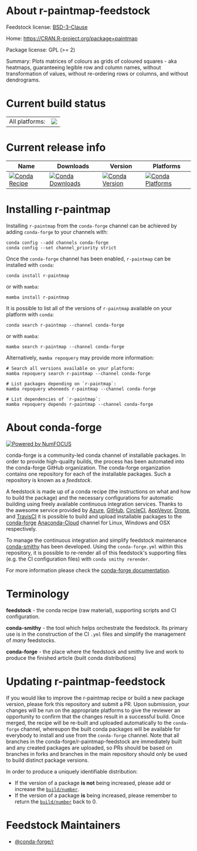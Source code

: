 About r-paintmap-feedstock
==========================

Feedstock license: [BSD-3-Clause](https://github.com/conda-forge/r-paintmap-feedstock/blob/main/LICENSE.txt)

Home: https://CRAN.R-project.org/package=paintmap

Package license: GPL (>= 2)

Summary: Plots matrices of colours as grids of coloured squares - aka heatmaps,  guaranteeing legible row and column names,  without transformation of values,  without re-ordering rows or columns, and without dendrograms.

Current build status
====================


<table><tr><td>All platforms:</td>
    <td>
      <a href="https://dev.azure.com/conda-forge/feedstock-builds/_build/latest?definitionId=7356&branchName=main">
        <img src="https://dev.azure.com/conda-forge/feedstock-builds/_apis/build/status/r-paintmap-feedstock?branchName=main">
      </a>
    </td>
  </tr>
</table>

Current release info
====================

| Name | Downloads | Version | Platforms |
| --- | --- | --- | --- |
| [![Conda Recipe](https://img.shields.io/badge/recipe-r--paintmap-green.svg)](https://anaconda.org/conda-forge/r-paintmap) | [![Conda Downloads](https://img.shields.io/conda/dn/conda-forge/r-paintmap.svg)](https://anaconda.org/conda-forge/r-paintmap) | [![Conda Version](https://img.shields.io/conda/vn/conda-forge/r-paintmap.svg)](https://anaconda.org/conda-forge/r-paintmap) | [![Conda Platforms](https://img.shields.io/conda/pn/conda-forge/r-paintmap.svg)](https://anaconda.org/conda-forge/r-paintmap) |

Installing r-paintmap
=====================

Installing `r-paintmap` from the `conda-forge` channel can be achieved by adding `conda-forge` to your channels with:

```
conda config --add channels conda-forge
conda config --set channel_priority strict
```

Once the `conda-forge` channel has been enabled, `r-paintmap` can be installed with `conda`:

```
conda install r-paintmap
```

or with `mamba`:

```
mamba install r-paintmap
```

It is possible to list all of the versions of `r-paintmap` available on your platform with `conda`:

```
conda search r-paintmap --channel conda-forge
```

or with `mamba`:

```
mamba search r-paintmap --channel conda-forge
```

Alternatively, `mamba repoquery` may provide more information:

```
# Search all versions available on your platform:
mamba repoquery search r-paintmap --channel conda-forge

# List packages depending on `r-paintmap`:
mamba repoquery whoneeds r-paintmap --channel conda-forge

# List dependencies of `r-paintmap`:
mamba repoquery depends r-paintmap --channel conda-forge
```


About conda-forge
=================

[![Powered by
NumFOCUS](https://img.shields.io/badge/powered%20by-NumFOCUS-orange.svg?style=flat&colorA=E1523D&colorB=007D8A)](https://numfocus.org)

conda-forge is a community-led conda channel of installable packages.
In order to provide high-quality builds, the process has been automated into the
conda-forge GitHub organization. The conda-forge organization contains one repository
for each of the installable packages. Such a repository is known as a *feedstock*.

A feedstock is made up of a conda recipe (the instructions on what and how to build
the package) and the necessary configurations for automatic building using freely
available continuous integration services. Thanks to the awesome service provided by
[Azure](https://azure.microsoft.com/en-us/services/devops/), [GitHub](https://github.com/),
[CircleCI](https://circleci.com/), [AppVeyor](https://www.appveyor.com/),
[Drone](https://cloud.drone.io/welcome), and [TravisCI](https://travis-ci.com/)
it is possible to build and upload installable packages to the
[conda-forge](https://anaconda.org/conda-forge) [Anaconda-Cloud](https://anaconda.org/)
channel for Linux, Windows and OSX respectively.

To manage the continuous integration and simplify feedstock maintenance
[conda-smithy](https://github.com/conda-forge/conda-smithy) has been developed.
Using the ``conda-forge.yml`` within this repository, it is possible to re-render all of
this feedstock's supporting files (e.g. the CI configuration files) with ``conda smithy rerender``.

For more information please check the [conda-forge documentation](https://conda-forge.org/docs/).

Terminology
===========

**feedstock** - the conda recipe (raw material), supporting scripts and CI configuration.

**conda-smithy** - the tool which helps orchestrate the feedstock.
                   Its primary use is in the construction of the CI ``.yml`` files
                   and simplify the management of *many* feedstocks.

**conda-forge** - the place where the feedstock and smithy live and work to
                  produce the finished article (built conda distributions)


Updating r-paintmap-feedstock
=============================

If you would like to improve the r-paintmap recipe or build a new
package version, please fork this repository and submit a PR. Upon submission,
your changes will be run on the appropriate platforms to give the reviewer an
opportunity to confirm that the changes result in a successful build. Once
merged, the recipe will be re-built and uploaded automatically to the
`conda-forge` channel, whereupon the built conda packages will be available for
everybody to install and use from the `conda-forge` channel.
Note that all branches in the conda-forge/r-paintmap-feedstock are
immediately built and any created packages are uploaded, so PRs should be based
on branches in forks and branches in the main repository should only be used to
build distinct package versions.

In order to produce a uniquely identifiable distribution:
 * If the version of a package **is not** being increased, please add or increase
   the [``build/number``](https://docs.conda.io/projects/conda-build/en/latest/resources/define-metadata.html#build-number-and-string).
 * If the version of a package **is** being increased, please remember to return
   the [``build/number``](https://docs.conda.io/projects/conda-build/en/latest/resources/define-metadata.html#build-number-and-string)
   back to 0.

Feedstock Maintainers
=====================

* [@conda-forge/r](https://github.com/conda-forge/r/)

